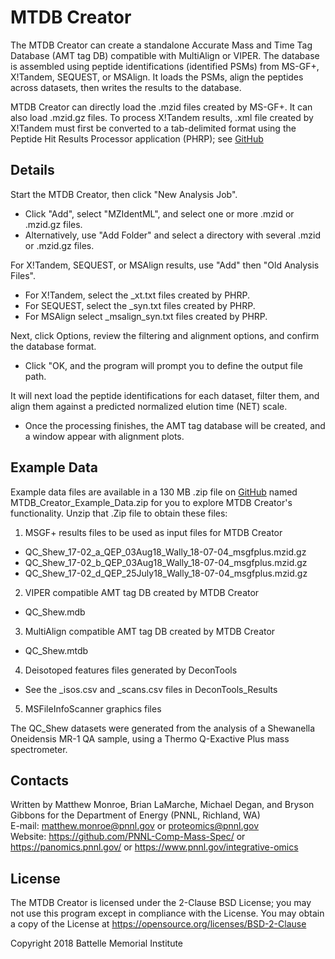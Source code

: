 # MTDB Creator

The MTDB Creator can create a standalone Accurate Mass and Time Tag 
Database (AMT tag DB) compatible with MultiAlign or VIPER. The database
is assembled using peptide identifications (identified PSMs) from 
MS-GF+, X!Tandem, SEQUEST, or MSAlign.  It loads the PSMs, align the 
peptides across datasets, then writes the results to the database.

MTDB Creator can directly load the .mzid files created by MS-GF+. 
It can also load .mzid.gz files. To process X!Tandem results, .xml 
file created by X!Tandem must first be converted to a tab-delimited 
format using the Peptide Hit Results Processor application (PHRP); 
see [GitHub](https://github.com/PNNL-Comp-Mass-Spec/PHRP/releases)

## Details

Start the MTDB Creator, then click "New Analysis Job". 
* Click "Add", select "MZIdentML", and select one or more .mzid or .mzid.gz files. 
* Alternatively, use "Add Folder" and select a directory with several .mzid or .mzid.gz files.

For X!Tandem, SEQUEST, or MSAlign results, use "Add" then "Old Analysis Files". 
* For X!Tandem, select the _xt.txt files created by PHRP. 
* For SEQUEST, select the _syn.txt files created by PHRP. 
* For MSAlign select _msalign_syn.txt files created by PHRP.

Next, click Options, review the filtering and alignment options, and
confirm the database format. 
* Click "OK, and the program will prompt you to define the output file path. 

It will next load the peptide identifications for each dataset, filter them, 
and align them against a predicted normalized elution time (NET) scale. 
* Once the processing finishes, the AMT tag database will be created, 
and a window appear with alignment plots.

## Example Data

Example data files are available in a 130 MB .zip file on [GitHub](https://github.com/PNNL-Comp-Mass-Spec/MTDB-Creator/releases)
named MTDB_Creator_Example_Data.zip
for you to explore MTDB Creator's functionality. Unzip that .Zip file to obtain these files:

1. MSGF+ results files to be used as input files for MTDB Creator
* QC_Shew_17-02_a_QEP_03Aug18_Wally_18-07-04_msgfplus.mzid.gz
* QC_Shew_17-02_b_QEP_03Aug18_Wally_18-07-04_msgfplus.mzid.gz
* QC_Shew_17-02_d_QEP_25July18_Wally_18-07-04_msgfplus.mzid.gz

2. VIPER compatible AMT tag DB created by MTDB Creator
* QC_Shew.mdb

3. MultiAlign compatible AMT tag DB created by MTDB Creator
* QC_Shew.mtdb

4. Deisotoped features files generated by DeconTools
* See the _isos.csv and _scans.csv files in DeconTools_Results

5. MSFileInfoScanner graphics files

The QC_Shew datasets were generated from the analysis of a 
Shewanella Oneidensis MR-1 QA sample, using a Thermo Q-Exactive Plus 
mass spectrometer.
	
## Contacts

Written by Matthew Monroe, Brian LaMarche, Michael Degan, and Bryson Gibbons for the Department of Energy (PNNL, Richland, WA) \
E-mail: matthew.monroe@pnnl.gov or proteomics@pnnl.gov \
Website: https://github.com/PNNL-Comp-Mass-Spec/ or https://panomics.pnnl.gov/ or https://www.pnnl.gov/integrative-omics

## License

The MTDB Creator is licensed under the 2-Clause BSD License; 
you may not use this program except in compliance with the License.  You may obtain 
a copy of the License at https://opensource.org/licenses/BSD-2-Clause

Copyright 2018 Battelle Memorial Institute
